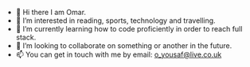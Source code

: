 - 👋 Hi there I am Omar.
- 👀 I’m interested in reading, sports, technology and travelling.
- 🌱 I’m currently learning how to code proficiently in order to reach full stack.
- 💞️ I’m looking to collaborate on something or another in the future.
- 📫 You can get in touch with me by email: o_yousaf@live.co.uk 
<!---
oyousaf/oyousaf is a ✨ special ✨ repository because its `README.md` (this file) appears on your GitHub profile.
You can click the Preview link to take a look at your changes.
--->
